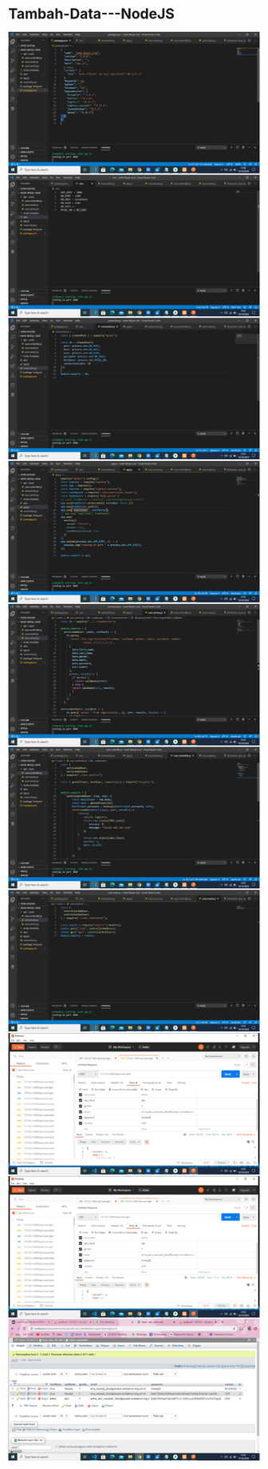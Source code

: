 # Tambah-Data---NodeJS
![Alt Text](https://github.com/divamaretta/Tambah-Data---NodeJS/blob/main/Screenshot%20(219).png)
![Alt Text](https://github.com/divamaretta/Tambah-Data---NodeJS/blob/main/Screenshot%20(220).png)
![Alt Text](https://github.com/divamaretta/Tambah-Data---NodeJS/blob/main/Screenshot%20(221).png)
![Alt Text](https://github.com/divamaretta/Tambah-Data---NodeJS/blob/main/Screenshot%20(222).png)
![Alt Text](https://github.com/divamaretta/Tambah-Data---NodeJS/blob/main/Screenshot%20(223).png)
![Alt Text](https://github.com/divamaretta/Tambah-Data---NodeJS/blob/main/Screenshot%20(224).png)
![Alt Text](https://github.com/divamaretta/Tambah-Data---NodeJS/blob/main/Screenshot%20(225).png)
![Alt Text](https://github.com/divamaretta/Tambah-Data---NodeJS/blob/main/Screenshot%20(226).png)
![Alt Text](https://github.com/divamaretta/Tambah-Data---NodeJS/blob/main/Screenshot%20(227).png)
![Alt Text](https://github.com/divamaretta/Tambah-Data---NodeJS/blob/main/Screenshot%20(228).png)
